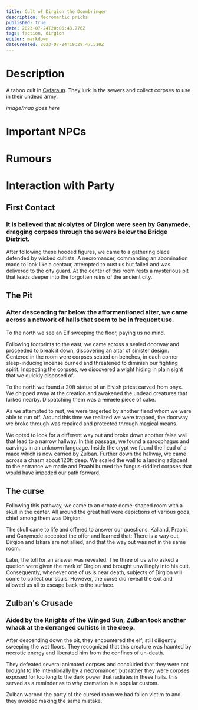 ```yaml
---
title: Cult of Dirgion the Doombringer
description: Necromantic pricks
published: true
date: 2023-07-24T20:06:43.776Z
tags: faction, dirgion
editor: markdown
dateCreated: 2023-07-24T19:29:47.510Z
---
```


# Description
A taboo cult in [Cyfaraun](/locations/cyfaraun). They lurk in the sewers and collect corpses to use in their undead army.


*image/map goes here*
# Important NPCs

# Rumours


# Interaction with Party
## First Contact
### It is believed that alcolytes of Dirgion were seen by Ganymede, dragging corpses through the sewers below the Bridge District. 
After following these hooded figures, we came to a gathering place defended by wicked cultists. A necromancer, commanding an abomination made to look like a centaur, attempted to oust us but failed and was delivered to the city guard. 
At the center of this room rests a mysterious pit that leads deeper into the forgotten ruins of the ancient city. 
## The Pit
### After descending far below the afformentioned alter, we came across a network of halls that seem to be in frequent use. 

To the north we see an Elf sweeping the floor, paying us no mind. 

Following footprints to the east, we came across a sealed doorway and proceeded to break it down, discovering an altar of sinister design. Centered in the room were corpses seated on benches, in each corner sleep-inducing incense burned and threatened to diminish our fighting spirit. Inspecting the corpses, we discovered a wight hiding in plain sight that we quickly disposed of.

To the north we found a 20ft statue of an Elvish priest carved from onyx. We chipped away at the creation and awakened the undead creatures that lurked nearby. Dispatching them was a ~~miracle~~ piece of cake. 

As we attempted to rest, we were targerted by another fiend whom we were able to run off. Around this time we realized we were trapped, the doorway we broke through was repaired and protected through magical means. 

We opted to look for a different way out and broke down another false wall that lead to a narrow hallway. In this passage, we found a sarcophagus and carvings in an unknown language. Inside the crypt we found the head of a mace which is now carried by Zulban. Further down the hallway, we came across a chasm about 120ft deep. We scaled the wall to a landing adjacent to the entrance we made and Praahi burned the fungus-riddled corpses that would have impeded our path forward. 

## The curse
Following this pathway, we came to an ornate dome-shaped room with a skull in the center. All around the great hall were depictions of various gods, chief among them was Dirgion. 

The skull came to life and offered to answer our questions. Kalland, Praahi, and Ganymede accepted the offer and learned that: There is a way out, Dirgion and Iskara are not allied, and that the way out was not in the same room.

Later, the toll for an answer was revealed. The three of us who asked a quetion were given the mark of Dirgion and brought unwillingly into his cult. Consequently, whenever one of us is near death, subjects of Dirgion will come to collect our souls. However, the curse did reveal the exit and allowed us all to escape back to the surface. 

## Zulban's Crusade
### Aided by the Knights of the Winged Sun, Zulban took another whack at the derranged cultists in the deep. 

After descending down the pit, they encountered the elf, still diligently sweeping the wet floors. They recognized that this creature was haunted by necrotic energy and liberated him from the confines of un-death. 

They defeated several animated corpses and concluded that they were not brought to life intentionally by a necromancer, but rather they were corpses exposed for too long to the dark power that radiates in these halls. this served as a reminder as to why cremation is a popular custom. 

Zulban warned the party of the cursed room we had fallen victim to and they avoided making the same mistake.
